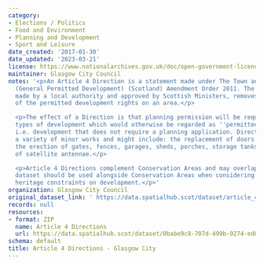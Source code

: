 ```yaml
---
category:
- Elections / Politics
- Food and Environment
- Planning and Development
- Sport and Leisure
date_created: '2017-01-30'
date_updated: '2023-03-21'
license: https://www.nationalarchives.gov.uk/doc/open-government-licence/version/3/
maintainer: Glasgow City Council
notes: '<p>An Article 4 Direction is a statement made under The Town and Country Planning
  (General Permitted Development) (Scotland) Amendment Order 2011. The Direction,
  made by a local authority and approved by Scottish Ministers, removes all or some
  of the permitted development rights on an area.</p>

  <p>The effect of a Direction is that planning permission will be required for specific
  types of development which would otherwise be regarded as ''permitted development'',
  i.e. development that does not require a planning application. Directions can cover
  a variety of minor works and might include: the replacement of doors and windows,
  the erection of gates, fences, garages, sheds, porches, storage tanks or the installation
  of satellite antennae.</p>

  <p>Article 4 Directions complement Conservation Areas and may overlap these. This
  dataset should be used alongside Conservation Areas when considering built environment
  heritage constraints on development.</p>'
organization: Glasgow City Council
original_dataset_link: ' https://data.spatialhub.scot/dataset/article_4_directions-gc'
records: null
resources:
- format: ZIP
  name: Article 4 Directions
  url: https://data.spatialhub.scot/dataset/0babe9c8-707d-499b-9274-ed8eb42bf023/resource/f023908d-de6e-46a1-8abf-6ddaa037222c/download/article4directions.zip
schema: default
title: Article 4 Directions - Glasgow City
---
```

